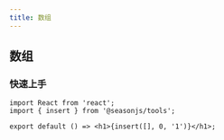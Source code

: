 ```yaml
---
title: 数组
---
```


## 数组

### 快速上手

```tsx
import React from 'react';
import { insert } from '@seasonjs/tools';

export default () => <h1>{insert([], 0, '1')}</h1>;
```
